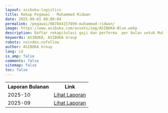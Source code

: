 ```yaml
---
layout: asibuka-logistics
title: Rekap Pegawai - Muhammad Ridwan
date: 2025-09-01 00:00:04
permalink: /pegawai/087844157699-muhammad-ridwan/
image: https://www.asibuka.com/assets/img/ASIBUKA-Blue.webp
description: Daftar rekapitulasi gaji dan performa  per bulan untuk Muhammad Ridwan.
keywords: ASIBUKA, ASIBUKA Group
robots: noindex,nofollow
author: ASIBUKA Group
lang: id
is_amp: false
comments: false
sitemap: false
toc: false
---
```

<div class='table-container'>
<table>
<tr>
<th>Laporan Bulanan</th><th>Link</th>
</tr>
<tr>
<td>2025-10</td>
<td><a class='btn block' title='Lihat Laporan' href='{{ page.url | replace: "/amp/" , "" }}?function=komisi-asibuka-logistics&title=Pegawai%20-%20Muhammad%20Ridwan%20Periode%202025-10&title1=Ringkasan&id1=2PACX-1vTPeqxEnkAUsKekA0eIwQVVYkwNwbjolgYHMSLBbMgM4vK9WStDfwXZW6raUkGvqah1BSPc7WXHCYa0&gid1=2120199378'>Lihat Laporan</a></td>
</tr>
<tr>
<td>2025-09</td>
<td><a class='btn block' title='Lihat Laporan' href='{{ page.url | replace: "/amp/" , "" }}?function=komisi-asibuka-logistics&title=Pegawai%20-%20Muhammad%20Ridwan%20Periode%202025-9&title1=Ringkasan&id1=2PACX-1vRMX8DBi8OgIhp9xd3AhXreNULWIzmqqNnCOwE_NMxmFLM19qOnlIyOq2YDoR5t2xYHPc_y4BmSMfSk&gid1=2120199378'>Lihat Laporan</a></td>
</tr>
</table>
</div>